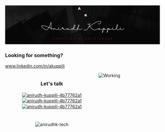 ![](./mainHeader.png)

<h3 align="left">Looking for something?</h3>

www.linkedin.com/in/akuppili

<img src="./whataboutIMAGE.gif" align="right" alt="Working" width="200" height="200" />

<h1></h1>

<h3 align="center">Let's talk</h3>

<p align="center">
  <a href="https://linkedin.com/in/anirudh-kuppili-4b77762a1" target="_blank"><img align="center" src="https://user-images.githubusercontent.com/74038190/235294012-0a55e343-37ad-4b0f-924f-c8431d9d2483.gif" alt="anirudh-kuppili-4b77762a1" height="60" width="60" /></a>
  <a href="https://discordapp.com/users/ani_bytes" target="_blank"><img align="center" src="https://user-images.githubusercontent.com/74038190/235294015-47144047-25ab-417c-af1b-6746820a20ff.gif" alt="anirudh-kuppili-4b77762a1" height="60" width="60" /></a>
  <a href="https://api.whatsapp.com/send/?phone=5633965540&text&type=phone_number&app_absent=0" target="_blank"><img align="center" src="https://user-images.githubusercontent.com/74038190/235294019-40007353-6219-4ec5-b661-b3c35136dd0b.gif" alt="anirudh-kuppili-4b77762a1" height="60" width="60" /></a>
</p>

<h1></h1> 

<p align="center">
  <img 
    align="center"
    height=570
    src="https://github-readme-stats.vercel.app/api/top-langs/?username=anirudhk-tech&layout=pie&theme=dark"
    alt="anirudhk-tech"
  /> 
</p>
